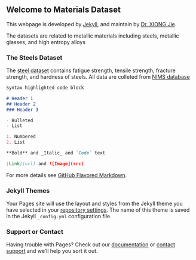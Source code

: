 ## Welcome to Materials Dataset 

This webpage is developed by [Jekyll](https://jekyllrb.com/), and maintain by [Dr. XIONG Jie](https://www.researchgate.net/profile/Jie-Xiong-8).

The datasets are related to metallic materials including steels, metallic glasses, and high entropy alloys



### The Steels Dataset

The [steel dataset](https://github.com/George-JieXIONG/Materials-Dataset/blob/main/Chapter4/NIMS-Fatigue.csv) contains fatigue strength, tensile strength, fracture strength, and hardness of steels. All data are colleted from [NIMS database](https://mits.nims.go.jp/en/)

```markdown
Syntax highlighted code block

# Header 1
## Header 2
### Header 3

- Bulleted
- List

1. Numbered
2. List

**Bold** and _Italic_ and `Code` text

[Link](url) and ![Image](src)
```

For more details see [GitHub Flavored Markdown](https://guides.github.com/features/mastering-markdown/).

### Jekyll Themes

Your Pages site will use the layout and styles from the Jekyll theme you have selected in your [repository settings](https://github.com/George-JieXIONG/Materials-Dataset/settings). The name of this theme is saved in the Jekyll `_config.yml` configuration file.

### Support or Contact

Having trouble with Pages? Check out our [documentation](https://docs.github.com/categories/github-pages-basics/) or [contact support](https://support.github.com/contact) and we’ll help you sort it out.
